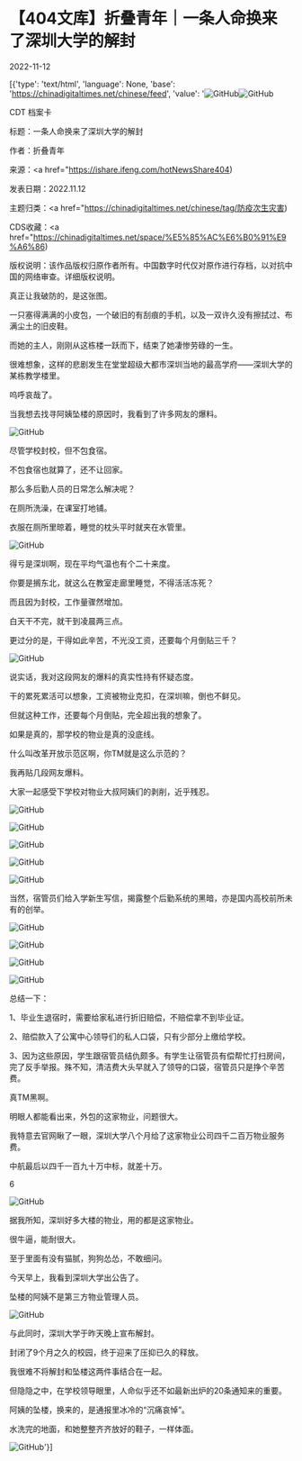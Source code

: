 # 【404文库】折叠青年｜一条人命换来了深圳大学的解封

2022-11-12

[{'type': 'text/html', 'language': None, 'base': 'https://chinadigitaltimes.net/chinese/feed', 'value': '![GitHub](https://chinadigitaltimes.net/chinese/files/2022/11/Screen-Shot-2022-11-12-at-8.13.50-AM-768x540.png)![GitHub](https://chinadigitaltimes.net/chinese/files/2022/11/post-689648-636fc44e50816.)



CDT 档案卡

标题：一条人命换来了深圳大学的解封

作者：折叠青年

来源：<a href="https://ishare.ifeng.com/hotNewsShare404)

发表日期：2022.11.12

主题归类：<a href="https://chinadigitaltimes.net/chinese/tag/防疫次生灾害)

CDS收藏：<a href="https://chinadigitaltimes.net/space/%E5%85%AC%E6%B0%91%E9%A6%86)

版权说明：该作品版权归原作者所有。中国数字时代仅对原作进行存档，以对抗中国的网络审查。详细版权说明。





真正让我破防的，是这张图。

一只塞得满满的小皮包，一个破旧的有刮痕的手机，以及一双许久没有擦拭过、布满尘土的旧皮鞋。

而她的主人，刚刚从这栋楼一跃而下，结束了她凄惨劳碌的一生。

很难想象，这样的悲剧发生在堂堂超级大都市深圳当地的最高学府——深圳大学的某栋教学楼里。

呜呼哀哉了。

当我想去找寻阿姨坠楼的原因时，我看到了许多网友的爆料。

![GitHub](https://chinadigitaltimes.net/chinese/files/2022/11/post-689648-636fc44e63635.)

尽管学校封校，但不包食宿。

不包食宿也就算了，还不让回家。

那么多后勤人员的日常怎么解决呢？

在厕所洗澡，在课室打地铺。

衣服在厕所里晾着，睡觉的枕头平时就夹在水管里。

![GitHub](https://chinadigitaltimes.net/chinese/files/2022/11/post-689648-636fc44e72a02.)

得亏是深圳啊，现在平均气温也有个二十来度。

你要是搁东北，就这么在教室走廊里睡觉，不得活活冻死？

而且因为封校，工作量骤然增加。

白天干不完，就干到凌晨两三点。

更过分的是，干得如此辛苦，不光没工资，还要每个月倒贴三千？

![GitHub](https://chinadigitaltimes.net/chinese/files/2022/11/post-689648-636fc44e83b06.)

说实话，我对这段网友的爆料的真实性持有怀疑态度。

干的累死累活可以想象，工资被物业克扣，在深圳嘛，倒也不鲜见。

但就这种工作，还要每个月倒贴，完全超出我的想象了。

如果是真的，那学校的物业是真的没底线。

什么叫改革开放示范区啊，你TM就是这么示范的？

我再贴几段网友爆料。

大家一起感受下学校对物业大叔阿姨们的剥削，近乎残忍。

![GitHub](https://chinadigitaltimes.net/chinese/files/2022/11/post-689648-636fc44e967f5.)

![GitHub](https://chinadigitaltimes.net/chinese/files/2022/11/post-689648-636fc44ea9521.)

![GitHub](https://chinadigitaltimes.net/chinese/files/2022/11/post-689648-636fc44eb9e48.)

![GitHub](https://chinadigitaltimes.net/chinese/files/2022/11/post-689648-636fc44ecb89f.)

![GitHub](https://chinadigitaltimes.net/chinese/files/2022/11/post-689648-636fc44edd950.)

当然，宿管员们给入学新生写信，揭露整个后勤系统的黑暗，亦是国内高校前所未有的创举。

![GitHub](https://chinadigitaltimes.net/chinese/files/2022/11/post-689648-636fc44ef2d09.)

![GitHub](https://chinadigitaltimes.net/chinese/files/2022/11/post-689648-636fc44f1239b.)

![GitHub](https://chinadigitaltimes.net/chinese/files/2022/11/post-689648-636fc44f24151.)

![GitHub](https://chinadigitaltimes.net/chinese/files/2022/11/post-689648-636fc44f34eb0.)

总结一下：

1、毕业生退宿时，需要给家私进行折旧赔偿，不赔偿拿不到毕业证。

2、赔偿款入了公寓中心领导们的私人口袋，只有少部分上缴给学校。

3、因为这些原因，学生跟宿管员结仇颇多。有学生让宿管员有偿帮忙打扫房间，完了反手举报。殊不知，清洁费大头早就入了领导的口袋，宿管员只是挣个辛苦费。

真TM黑啊。

明眼人都能看出来，外包的这家物业，问题很大。

我特意去官网瞅了一眼，深圳大学八个月给了这家物业公司四千二百万物业服务费。

中航最后以四千一百九十万中标，就差十万。

6

![GitHub](https://chinadigitaltimes.net/chinese/files/2022/11/post-689648-636fc44f4740c.)

据我所知，深圳好多大楼的物业，用的都是这家物业。

很牛逼，能耐很大。

至于里面有没有猫腻，狗狗怂怂，不敢细问。

今天早上，我看到深圳大学出公告了。

坠楼的阿姨不是第三方物业管理人员。

![GitHub](https://chinadigitaltimes.net/chinese/files/2022/11/post-689648-636fc44f5b989.)

与此同时，深圳大学于昨天晚上宣布解封。

封闭了9个月之久的校园，终于迎来了压抑已久的释放。

我很难不将解封和坠楼这两件事结合在一起。

但隐隐之中，在学校领导眼里，人命似乎还不如最新出炉的20条通知来的重要。

阿姨的坠楼，换来的，是通报里冰冷的“沉痛哀悼”。

水洗完的地面，和她整整齐齐放好的鞋子，一样体面。

![GitHub](https://chinadigitaltimes.net/chinese/files/2022/11/post-689648-636fc44f70c33.)'}]